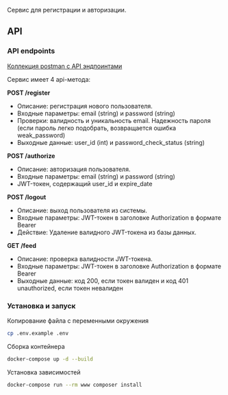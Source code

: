 Сервис для регистрации и авторизации.

## API

### API endpoints
[Коллекция postman c API эндпоинтами](./auth_api.postman_collection.json)

Сервис имеет 4 api-метода:

**POST /register**
- Описание: регистрация нового пользователя.
- Входные параметры: email (string) и password (string)
- Проверки: валидность и уникальность email. Надежность пароля (если пароль легко подобрать, возвращается ошибка weak_password)
- Выходные данные: user_id (int) и password_check_status (string)

**POST /authorize** 
- Описание: авторизация пользователя.
- Входные параметры: email (string) и password (string)
- JWT-токен, содержащий user_id и expire_date

**POST /logout**
- Описание: выход пользователя из системы.
- Входные параметры: JWT-токен в заголовке Authorization в формате Bearer <token>
- Действие: Удаление валидного JWT-токена из базы данных.

**GET /feed** 
- Описание: проверка валидности JWT-токена.
- Входные параметры: JWT-токен в заголовке Authorization в формате Bearer <token>
- Выходные данные: код 200, если токен валиден и код 401 unauthorized, если токен невалиден

### Установка и запуск
Копирование файла с переменными окружения
```bash
cp .env.example .env
```
Сборка контейнера
```bash
docker-compose up -d --build
```
Установка зависимостей
```bash
docker-compose run --rm www composer install
```
